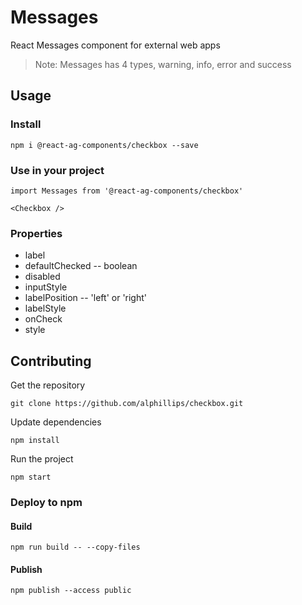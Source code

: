 # Messages

React Messages component for external web apps

> Note: Messages has 4 types, warning, info, error and success

## Usage

### Install
```
npm i @react-ag-components/checkbox --save
```
### Use in your project
```
import Messages from '@react-ag-components/checkbox'
```

```
<Checkbox />
```

### Properties
* label
* defaultChecked -- boolean
* disabled
* inputStyle
* labelPosition -- 'left' or 'right'
* labelStyle
* onCheck
* style

## Contributing

Get the repository
```
git clone https://github.com/alphillips/checkbox.git
```

Update dependencies
```
npm install
```

Run the project
```
npm start
```

### Deploy to npm
#### Build
`npm run build -- --copy-files`

#### Publish
`npm publish --access public`
